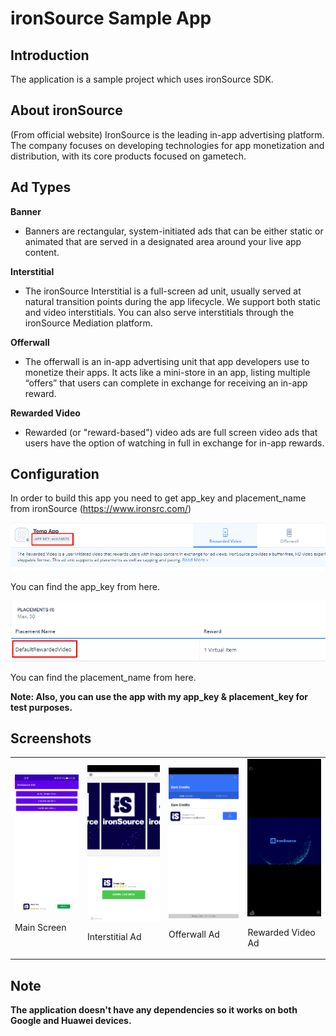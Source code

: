 # ironSource Sample App

## Introduction

The application is a sample project which uses ironSource SDK.

## About ironSource

(From official website) IronSource is the leading in-app advertising platform. The company focuses on developing technologies for app monetization and distribution, with its core products focused on gametech.

## Ad Types
**Banner**
- Banners are rectangular, system-initiated ads that can be either static or animated that are served in a designated area around your live app content.

**Interstitial**
- The ironSource Interstitial is a full-screen ad unit, usually served at natural transition points during the app lifecycle. We support both static and video interstitials. You can also serve interstitials through the ironSource Mediation platform.

**Offerwall**
- The offerwall is an in-app advertising unit that app developers use to monetize their apps. It acts like a mini-store in an app, listing multiple “offers” that users can complete in exchange for receiving an in-app reward.

**Rewarded Video**
- Rewarded (or "reward-based") video ads are full screen video ads that users have the option of watching in full in exchange for in-app rewards.

## Configuration
In order to build this app you need to get app_key and placement_name from ironSource (https://www.ironsrc.com/) 

<img src="/screenshots/app_key.PNG"/>

You can find the app_key from here.


<img src="/screenshots/placement_name.PNG"/>

You can find the placement_name from here.

**Note: Also, you can use the app with my app_key & placement_key for test purposes.**

## Screenshots
<table>
<tr>
<td>
<img src="/screenshots/main.jpg" width="300"/>

Main Screen
</td>
<td>
<img src="/screenshots/interstitial.jpg" width="300"/>

Interstitial Ad
</td>
<td>
<img src="/screenshots/offerwall.jpg" width="300"/>

Offerwall Ad
</td>
<td>
<img src="/screenshots/rewarded_video.jpg" width="300"/>

Rewarded Video Ad
</td>
</tr>
</table>

## Note

**The application doesn't have any dependencies so it works on both Google and Huawei devices.**